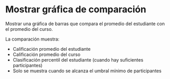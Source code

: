 # Mostrar gráfica de comparación

Mostrar una gráfica de barras que compara el promedio del estudiante con el promedio del curso.

La comparación muestra:
- Calificación promedio del estudiante
- Calificación promedio del curso
- Clasificación percentil del estudiante (cuando hay suficientes participantes)
- Solo se muestra cuando se alcanza el umbral mínimo de participantes
